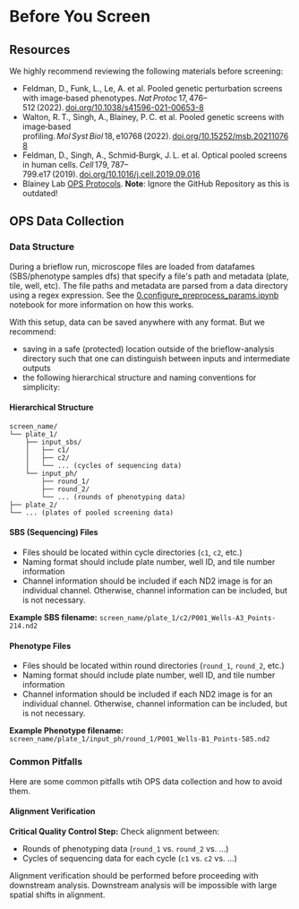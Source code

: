 # Before You Screen

## Resources

We highly recommend reviewing the following materials before screening:

- Feldman, D., Funk, L., Le, A. et al. Pooled genetic perturbation screens with image‑based phenotypes. *Nat Protoc* 17, 476–512 (2022). [doi.org/10.1038/s41596-021-00653-8](https://doi.org/10.1038/s41596-021-00653-8)
- Walton, R. T., Singh, A., Blainey, P. C. et al. Pooled genetic screens with image‑based profiling. *Mol Syst Biol* 18, e10768 (2022). [doi.org/10.15252/msb.202110768](https://doi.org/10.15252/msb.202110768)
- Feldman, D., Singh, A., Schmid‑Burgk, J. L. et al. Optical pooled screens in human cells. *Cell* 179, 787–799.e17 (2019). [doi.org/10.1016/j.cell.2019.09.016](https://doi.org/10.1016/j.cell.2019.09.016)
- Blainey Lab [OPS Protocols](https://blainey.mit.edu/protocols/).
**Note**: Ignore the GitHub Repository as this is outdated!

## OPS Data Collection

### Data Structure

During a brieflow run, microscope files are loaded from datafames (SBS/phenotype samples dfs) that specify a file's path and metadata (plate, tile, well, etc).
The file paths and metadata are parsed from a data directory using a regex expression.
See the [0.configure_preprocess_params.ipynb](https://github.com/cheeseman-lab/brieflow-analysis/blob/main/analysis/0.configure_preprocess_params.ipynb) notebook for more information on how this works.

With this setup, data can be saved anywhere with any format. But we recommend:
- saving in a safe (protected) location outside of the brieflow-analysis directory such that one can distinguish between inputs and intermediate outputs
- the following hierarchical structure and naming conventions for simplicity:

#### Hierarchical Structure

```
screen_name/
└── plate_1/
    ├── input_sbs/
    │   ├── c1/
    │   ├── c2/
    │   └── ... (cycles of sequencing data)
    └── input_ph/
        ├── round_1/
        ├── round_2/
        └── ... (rounds of phenotyping data)
├── plate_2/
└── ... (plates of pooled screening data)
```

#### SBS (Sequencing) Files

- Files should be located within cycle directories (`c1`, `c2`, etc.)
- Naming format should include plate number, well ID, and tile number information
- Channel information should be included if each ND2 image is for an individual channel. Otherwise, channel information can be included, but is not necessary.

**Example SBS filename:** `screen_name/plate_1/c2/P001_Wells-A3_Points-214.nd2`

#### Phenotype Files

- Files should be located within round directories (`round_1`, `round_2`, etc.)
- Naming format should include plate number, well ID, and tile number information
- Channel information should be included if each ND2 image is for an individual channel. Otherwise, channel information can be included, but is not necessary.

**Example Phenotype filename:** `screen_name/plate_1/input_ph/round_1/P001_Wells-B1_Points-585.nd2`

### Common Pitfalls

Here are some common pitfalls wtih OPS data collection and how to avoid them.

#### Alignment Verification

**Critical Quality Control Step:** Check alignment between:
- Rounds of phenotyping data (`round_1` vs. `round_2` vs. …)  
- Cycles of sequencing data for each cycle (`c1` vs. `c2` vs. …)

Alignment verification should be performed before proceeding with downstream analysis. Downstream analysis will be impossible with large spatial shifts in alignment.

